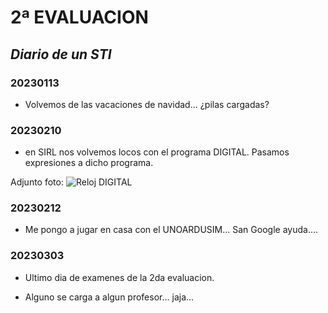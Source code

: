 # 2ª EVALUACION

## _Diario de un STI_



### 20230113

- Volvemos de las vacaciones de navidad... ¿pilas cargadas?


### 20230210

- en SIRL nos volvemos locos con el programa DIGITAL.
Pasamos expresiones a dicho programa.

Adjunto foto:
<image src="/2ª Evaluacion/IMAGES/GIF - Reloj_Digital - T-Real.gif" alt="Reloj DIGITAL">


### 20230212

- Me pongo a jugar en casa con el UNOARDUSIM... San Google ayuda....


### 20230303

- Ultimo dia de examenes de la 2da evaluacion.

- Alguno se carga a algun profesor... jaja...

